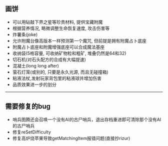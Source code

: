 ## 画饼

* 可以用砧敲下界之星等珍贵材料, 提供宝藏附魔
* 根据营养情况, 略微调整生命恢复速度, 攻击伤害等
* 炸薯条(joke)
* 允许附魔台像高版本一样预测第一个魔咒, 但前提是拥有附魔占卜底座
* 附魔占卜底座和附魔增强底座可以合成魔法基座
* 收纳袋(5格容量, 可收纳矿物粒和粗矿, 堆叠仍然是64和32)
* 切石机(对石头配方的合成有大幅提速)
* 混凝土(long long after)
* 萤石灯笼(或别的, 只要是永久光源, 而且无碰撞箱)
* 粘液法杖,发射玩家背包里的粘液球并增加伤害
* 品质效果进一步的划分

---

## 需要修复的bug

* 哨兵图腾还会召唤一个没有AI的古尸哨兵，退出存档重进即可清除那个没有AI的古尸哨兵
* 修复reSetDifficulty
* 修复高炉烧苹果导致getMatchingItem报错问题(直接抄rizur)